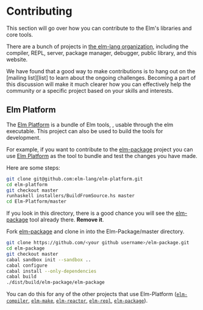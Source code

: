 # Contributing

This section will go over how you can contribute to the Elm's libraries and core tools.

There are a bunch of projects in [the elm-lang
organization](http://github.com/elm-lang), including the compiler, REPL, server,
package manager, debugger, public library, and this website.

We have found that a good way to make contributions is to hang out on the
[mailing list][list] to learn about the ongoing challenges. Becoming a part of
this discussion will make it much clearer how you can effectively help the
community or a specific project based on your skills and interests.

## Elm Platform

The [Elm Platform](https://github.com/elm-lang/elm-platform) is a bundle of Elm tools,
, usable through the elm executable. This project can also be used to build the tools 
for development.

For example, if you want to contribute to the [elm-package](https://github.com/elm-lang/elm-package) project
you can use [Elm Platform](https://github.com/elm-lang/elm-platform) as the tool to bundle and
test the changes you have made.

Here are some steps:

```bash
git clone git@github.com:elm-lang/elm-platform.git
cd elm-platform
git checkout master
runhaskell installers/BuildFromSource.hs master
cd Elm-Platform/master
```

If you look in this directory, there is a good chance you will see the [elm-package](https://github.com/elm-lang/elm-package) tool
already there. **Remove it**.

Fork [elm-package](https://github.com/elm-lang/elm-package) and clone in into the Elm-Package/master
directory.

```bash
git clone https://github.com/<your github username>/elm-package.git
cd elm-package
git checkout master
cabal sandbox init --sandbox ..
cabal configure
cabal install --only-dependencies
cabal build
./dist/build/elm-package/elm-package
```

You can do this for any of the other projects that use Elm-Platform ([`elm-compiler`][compiler], [`elm-make`][make], [`elm-reactor`][reactor], [`elm-repl`][repl], [`elm-package`][package]).

[compiler]: https://github.com/elm-lang/elm-compiler
[make]: https://github.com/elm-lang/elm-make
[reactor]: https://github.com/elm-lang/elm-reactor
[repl]: https://github.com/elm-lang/elm-repl
[package]: https://github.com/elm-lang/elm-package
